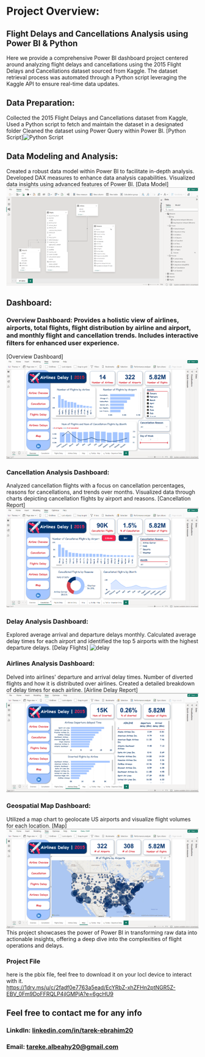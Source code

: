 # Project Overview:
## Flight Delays and Cancellations Analysis using Power BI & Python
Here we provide a comprehensive Power BI dashboard project centered around analyzing flight delays and cancellations using the 2015 Flight Delays and Cancellations dataset sourced from Kaggle. The dataset retrieval process was automated through a Python script leveraging the Kaggle API to ensure real-time data updates.
## Data Preparation:
Collected the 2015 Flight Delays and Cancellations dataset from Kaggle,
Used a Python script to fetch and maintain the dataset in a designated folder
Cleaned the dataset using Power Query within Power BI.
[Python Script]![Python Script](https://github.com/Tarek-Ibrahim20/US-Delay-Flights-Analysis-Power-BI/blob/0316343e6c66ad9ad578d6e2b2d59e9fd3fcef0c/Python%20Script.png)

## Data Modeling and Analysis:
Created a robust data model within Power BI to facilitate in-depth analysis.
Developed DAX measures to enhance data analysis capabilities.
Visualized data insights using advanced features of Power BI.
[Data Model]![Data model](https://github.com/Tarek-Ibrahim20/Air-Delay-Dashboard/blob/6a44a4ed7d75a317b66a6c92ecfe31d72b21ef01/Data%20Model%20%26%20DAX%20.png)
## Dashboard:
### Overview Dashboard: Provides a holistic view of airlines, airports, total flights, flight distribution by airline and airport, and monthly flight and cancellation trends. Includes interactive filters for enhanced user experience.
[Overview Dashboard]![Overview Dashboard](https://github.com/Tarek-Ibrahim20/Air-Delay-Dashboard/blob/0a05c44d8dd9b70a683cfff652bb9313f69230e9/Overview%20Dashboard.png)
### Cancellation Analysis Dashboard:
Analyzed cancellation flights with a focus on cancellation percentages, reasons for cancellations, and trends over months.
Visualized data through charts depicting cancellation flights by airport and reasons.
[Cancellation Report] ![Cancellation](https://github.com/Tarek-Ibrahim20/Air-Delay-Dashboard/blob/250e5f48e59ebb6f1b65958cfd498a523b5b33fa/Cancellation%20Dashboard.png)
### Delay Analysis Dashboard:
Explored average arrival and departure delays monthly.
Calculated average delay times for each airport and identified the top 5 airports with the highest departure delays.
[Delay Flights] ![delay](https://github.com/user-attachments/assets/212eb78c-7d12-4f4a-8bd1-6e5c6f14a516)
### Airlines Analysis Dashboard:
Delved into airlines' departure and arrival delay times.
Number of diverted flights and how it is distributed over airlines.
Created a detailed breakdown of delay times for each airline.
[Airline Delay Report] ![Airlinr](https://github.com/Tarek-Ibrahim20/Air-Delay-Dashboard/blob/7ab37d997fb28201c6943269b18bd7167134aca9/Airline%20Delay%20Dashboard.png)
### Geospatial Map Dashboard:
Utilized a map chart to geolocate US airports and visualize flight volumes for each location.
[Map] ![Map](https://github.com/Tarek-Ibrahim20/Air-Delay-Dashboard/blob/c02494a3ebdd443138163ef4cab666f645b69076/Map%20Report.png)
This project showcases the power of Power BI in transforming raw data into actionable insights, offering a deep dive into the complexities of flight operations and delays.
### Project File
here is the pbix file, feel free to download it on your locl device to interact with it. <br>
https://1drv.ms/u/c/2fadf0e7763a5ead/EcYRbZ-xhZFHn2ptNGR5Z-EBV_0Fm9DoFFRQLP4jlGMPjA?e=6gcHU9

## Feel free to contact me for any info
### LinkdIn: [linkedin.com/in/tarek-ebrahim20](https://www.linkedin.com/in/tarek-ebrahim20)
###  Email: tareke.albeahy20@gmail.com
